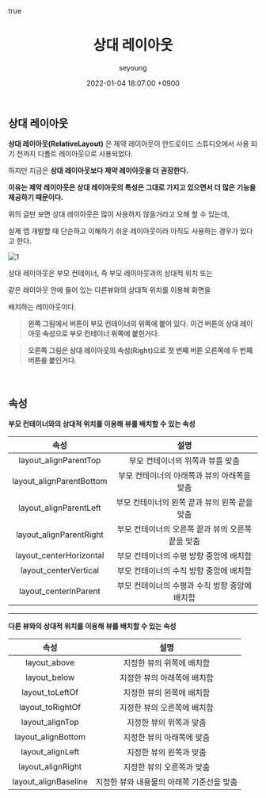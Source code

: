 ﻿---
title: "상대 레이아웃"
author: seyoung
date: '2022-01-04 18:07:00 +0900'
categories: Android Layout 
tags: [android,layout,relativelayout]
math: true
mermaid: true
---


## 상대 레이아웃 

**상대 레이아웃(RelativeLayout)** 은 제약 레이아웃이 안드로이드 스튜디오에서
사용  되기 전까지 디폴트 레이아웃으로 사용되었다. 

하지만 지금은 **상대 레이아웃보다 제약 레이아웃을 더 권장한다.** 

**이유는 제약 레이아웃은 상대 레이아웃의 특성은 그대로 가지고 있으면서
더 많은 기능을 제공하기 때문이다.**

위의 글만 보면 상대 레이아웃은 많이 사용하지 않을거라고 오해 할 수 있는데,

실제 앱 개발할 때 단순하고 이해하기 쉬운 레이아웃이라 아직도 사용하는 
경우가 있다고 한다. 

![1](https://user-images.githubusercontent.com/54762273/148033284-28e4ac8f-077c-4a43-a65b-cce92a72152d.jpg)

상대 레이아웃은 부모 컨테이너, 즉 부모 레이아웃과의 상대적 위치 또는

같은 레이아웃 안에 들어 있는 다른뷰와의 상대적 위치를 이용해 화면을

배치하는 레이아웃이다.

> **왼쪽 그림에서 버튼이 부모 컨테이너의 위쪽에 붙어 있다.**
> **이건 버튼의 상대 레이아웃 속성으로 부모 컨테이너 위쪽에 붙힌거다.**

> **오른쪽 그림은 상대 레이아웃의 속성(Right)으로** 
>  **첫 번째 버튼 오른쪽에 두 번째 버튼을 붙인거다.**


<br>

## 속성

 **부모 컨테이너와의 상대적 위치를 이용해 뷰를 배치할 수 있는 속성**

| 속성 | 설명 |
|:--:|:--:|
|layout_alignParentTop  | 부모 컨테이너의 위쪽과 뷰를 맞춤 |
|layout_alignParentBottom  | 부모 컨테이너의 아래쪽과 뷰의 아래쪽을 맞춤 |
|layout_alignParentLeft | 부모 컨테이너의 왼쪽 끝과 뷰의 왼쪽 끝을 맞춤 |
|layout_alignParentRight  |부모 컨테이너의 오른쪽 끝과 뷰의 오른쪽 끝을 맞춤 |
|layout_centerHorizontal |부모 컨테이너의 수평 방향 중앙에 배치함  |
|layout_centerVertical  |부모 컨테이너의 수직 방향 중앙에 배치함  |
|layout_centerlnParent |부모 컨테이너의 수평과 수직 방향 중앙에 배치함 |
---

**다른 뷰와의 상대적 위치를 이용해 뷰를 배치할 수 있는 속성**

| 속성 | 설명|
|:--:|:--:|
|layout_above  | 지정한 뷰의 위쪽에 배치함 |
|layout_below | 지정한 뷰의 아래쪽에 배치함 |
|layout_toLeftOf  |지정한 뷰의 왼쪽에 배치함  |
|layout_toRightOf  |지정한 뷰의 오른쪽에 배치함  |
|layout_alignTop  |지정한 뷰의 위쪽과 맞춤  |
|layout_alignBottom  |지정한 뷰의 아래쪽에 맞춤  |
|layout_alignLeft  |지정한 뷰의 왼쪽과 맞춤  |
|layout_alignRight |지정한 뷰의 오른쪽과 맞춤 |
|layout_alignBaseline |지정한 뷰와 내용물의 아래쪽 기준선을 맞춤 |




